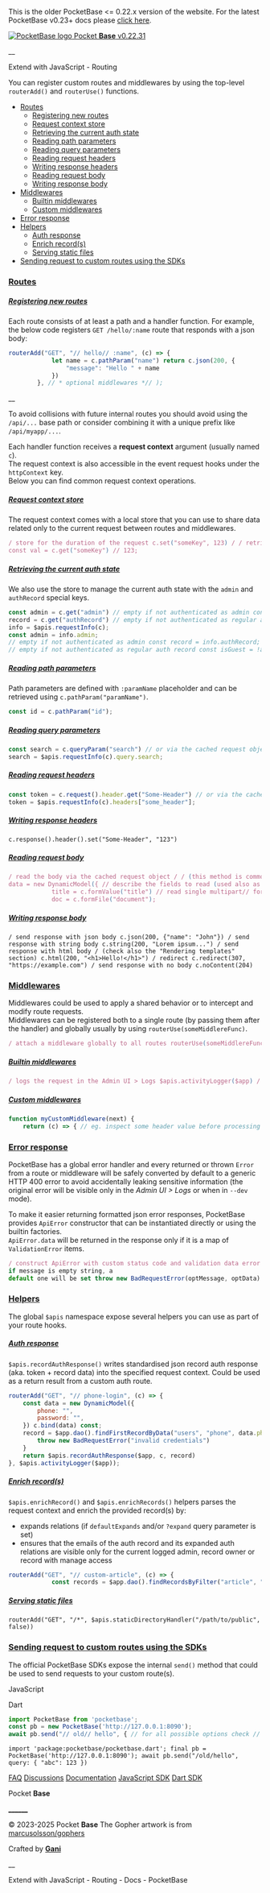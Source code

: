 This is the older PocketBase <= 0.22.x version of the website. For the latest PocketBase v0.23+ docs please [click here](https://pocketbase.io/). 

[![PocketBase logo](./js-routing_files/logo.svg) Pocket **Base** v0.22.31](https://pocketbase.io/old/)

__

Extend with JavaScript - Routing

You can register custom routes and middlewares by using the top-level `routerAdd()` and `routerUse()` functions.

  * [Routes](./js-routing.md#routes)
    * [Registering new routes](./js-routing.md#registering-new-routes)
    * [Request context store](./js-routing.md#request-context-store)
    * [Retrieving the current auth state](./js-routing.md#retrieving-the-current-auth-state)
    * [Reading path parameters](./js-routing.md#reading-path-parameters)
    * [Reading query parameters](./js-routing.md#reading-query-parameters)
    * [Reading request headers](./js-routing.md#reading-request-headers)
    * [Writing response headers](./js-routing.md#writing-response-headers)
    * [Reading request body](./js-routing.md#reading-request-body)
    * [Writing response body](./js-routing.md#writing-response-body)
  * [Middlewares](./js-routing.md#middlewares)
    * [Builtin middlewares](./js-routing.md#builtin-middlewares)
    * [Custom middlewares](./js-routing.md#custom-middlewares)
  * [Error response](./js-routing.md#error-response)
  * [Helpers](./js-routing.md#helpers)
    * [Auth response](./js-routing.md#auth-response)
    * [Enrich record(s)](./js-routing.md#enrich-records)
    * [Serving static files](./js-routing.md#serving-static-files)
  * [Sending request to custom routes using the SDKs](./js-routing.md#sending-request-to-custom-routes-using-the-sdks)

### [ Routes ](./js-routing.md#routes)

##### [ Registering new routes ](./js-routing.md#registering-new-routes)

Each route consists of at least a path and a handler function. For example, the below code registers `GET /hello/:name` route that responds with a json body:

```javascript
routerAdd("GET", "// hello// :name", (c) => {
            let name = c.pathParam("name") return c.json(200, {
                "message": "Hello " + name
            })
        }, // * optional middlewares *// );
```

__

To avoid collisions with future internal routes you should avoid using the `/api/...` base path or consider combining it with a unique prefix like `/api/myapp/...`.

Each handler function receives a **request context** argument (usually named `c`).   
The request context is also accessible in the event request hooks under the `httpContext` key.   
Below you can find common request context operations.

##### [ Request context store ](./js-routing.md#request-context-store)

The request context comes with a local store that you can use to share data related only to the current request between routes and middlewares.

```javascript
/ store for the duration of the request c.set("someKey", 123) / / retrieve later
const val = c.get("someKey") // 123;
```

##### [ Retrieving the current auth state ](./js-routing.md#retrieving-the-current-auth-state)

We also use the store to manage the current auth state with the `admin` and `authRecord` special keys.

```javascript
const admin = c.get("admin") // empty if not authenticated as admin const;
record = c.get("authRecord") // empty if not authenticated as regular auth record // alternatively, you can also read the auth state from the cached request info const;
info = $apis.requestInfo(c);
const admin = info.admin;
// empty if not authenticated as admin const record = info.authRecord;
// empty if not authenticated as regular auth record const isGuest = !admin && !record;
```

##### [ Reading path parameters ](./js-routing.md#reading-path-parameters)

Path parameters are defined with `:paramName` placeholder and can be retrieved using `c.pathParam("paramName")`.

```javascript
const id = c.pathParam("id");
```

##### [ Reading query parameters ](./js-routing.md#reading-query-parameters)

```javascript
const search = c.queryParam("search") // or via the cached request object const;
search = $apis.requestInfo(c).query.search;
```

##### [ Reading request headers ](./js-routing.md#reading-request-headers)

```javascript
const token = c.request().header.get("Some-Header") // or via the cached request object (the header value is always normalized) const;
token = $apis.requestInfo(c).headers["some_header"];
```

##### [ Writing response headers ](./js-routing.md#writing-response-headers)

```
c.response().header().set("Some-Header", "123")
```

##### [ Reading request body ](./js-routing.md#reading-request-body)

```javascript
/ read the body via the cached request object / / (this method is commonly used in hook handlers because it allows reading the body more than once) const data = $apis.requestInfo(c).data console.log(data.title) // read// scan the request body fields into a typed object // (note that a body cannot be read twice with "bind" because it is a stream) const;
data = new DynamicModel({ // describe the fields to read (used also as initial values) someTextField: "", someNumberField: 0, someBoolField: false, someArrayField: [], someObjectField: {}, // object props are accessible via .get(key) }) c.bind(data) console.log(data.sometextField) // read single multipart// form-data field const;
            title = c.formValue("title") // read single multipart// form-data file const;
            doc = c.formFile("document");
```

##### [ Writing response body ](./js-routing.md#writing-response-body)

```
/ send response with json body c.json(200, {"name": "John"}) / send response with string body c.string(200, "Lorem ipsum...") / send response with html body / (check also the "Rendering templates" section) c.html(200, "<h1>Hello!</h1>") / redirect c.redirect(307, "https://example.com") / send response with no body c.noContent(204)
```

### [ Middlewares ](./js-routing.md#middlewares)

Middlewares could be used to apply a shared behavior or to intercept and modify route requests.   
Middlewares can be registered both to a single route (by passing them after the handler) and globally usually by using `routerUse(someMiddlereFunc)`.

```javascript
/ attach a middleware globally to all routes routerUse(someMiddlereFunc) / / attach multiple middlewares to a single route // each route will execute their own middlewares + the global ones routerAdd("GET", "// hello", (c) => { return c.string(200, "Hello world!") }, $apis.activityLogger($app), $apis.requireAdminAuth())
```

##### [ Builtin middlewares ](./js-routing.md#builtin-middlewares)

```javascript
/ logs the request in the Admin UI > Logs $apis.activityLogger($app) / / requires the request client to be unauthenticated, aka.guest $apis.requireGuestOnly() // requires the request client to be authenticated as an auth record $apis.requireRecordAuth(optCollectionNames...) // require the request client to be authenticated as admin $apis.requireAdminAuth() // require the request client to be authenticated as admin OR auth record $apis.requireAdminOrRecordAuth(optCollectionNames...) // require the request client to be authenticated as admin OR auth record // that matches the ownerIdParam path parameter $apis.requireAdminOrOwnerAuth(ownerIdParam = "id") // compresses HTTP response using gzip $apis.gzip() // sets the maximum allowed size (in bytes) for a request body $apis.bodyLimit(bytes);
```

##### [ Custom middlewares ](./js-routing.md#custom-middlewares)

```javascript
function myCustomMiddleware(next) {
    return (c) => { // eg. inspect some header value before processing the request const header = c.request().header.get("Some-Header") if (!header) { // throw or return an error throw new BadRequestError("Invalid request") } return next(c) // proceed with the request chain } } routerUse(myCustomMiddleware);
```

### [ Error response ](./js-routing.md#error-response)

PocketBase has a global error handler and every returned or thrown `Error` from a route or middleware will be safely converted by default to a generic HTTP 400 error to avoid accidentally leaking sensitive information (the original error will be visible only in the _Admin UI > Logs_ or when in `--dev` mode).

To make it easier returning formatted json error responses, PocketBase provides `ApiError` constructor that can be instantiated directly or using the builtin factories.   
`ApiError.data` will be returned in the response only if it is a map of `ValidationError` items.

```javascript
/ construct ApiError with custom status code and validation data error throw new ApiError(500, "something went wrong", { "title": new ValidationError("invalid_title", "Invalid or missing title"), }) / /
if message is empty string, a
default one will be set throw new BadRequestError(optMessage, optData) // 400 ApiError throw new UnauthorizedError(optMessage, optData) // 401 ApiError throw new ForbiddenError(optMessage, optData) // 403 ApiError throw new NotFoundError(optMessage, optData) // 404 ApiError
```

### [ Helpers ](./js-routing.md#helpers)

The global `$apis` namespace expose several helpers you can use as part of your route hooks.

##### [ Auth response ](./js-routing.md#auth-response)

`$apis.recordAuthResponse()` writes standardised json record auth response (aka. token + record data) into the specified request context. Could be used as a return result from a custom auth route.

```javascript
routerAdd("GET", "// phone-login", (c) => {
    const data = new DynamicModel({
        phone: "",
        password: "",
    }) c.bind(data) const;
    record = $app.dao().findFirstRecordByData("users", "phone", data.phone) if (!record.validatePassword(data.password)) {
        throw new BadRequestError("invalid credentials")
    }
    return $apis.recordAuthResponse($app, c, record)
}, $apis.activityLogger($app));
```

##### [ Enrich record(s) ](./js-routing.md#enrich-records)

`$apis.enrichRecord()` and `$apis.enrichRecords()` helpers parses the request context and enrich the provided record(s) by:

  * expands relations (if `defaultExpands` and/or `?expand` query parameter is set)
  * ensures that the emails of the auth record and its expanded auth relations are visible only for the current logged admin, record owner or record with manage access

```javascript
routerAdd("GET", "// custom-article", (c) => {
            const records = $app.dao().findRecordsByFilter("article", "status = 'active'", '-created', 40) // enrich the records with the "categories" relation as default expand $apis.enrichRecords(c, $app.dao(), records, "categories") return c.json(200, records) }, $apis.activityLogger($app));
```

##### [ Serving static files ](./js-routing.md#serving-static-files)

```
routerAdd("GET", "/*", $apis.staticDirectoryHandler("/path/to/public", false))
```

### [ Sending request to custom routes using the SDKs ](./js-routing.md#sending-request-to-custom-routes-using-the-sdks)

The official PocketBase SDKs expose the internal `send()` method that could be used to send requests to your custom route(s).

JavaScript

Dart

```javascript
import PocketBase from 'pocketbase';
const pb = new PocketBase('http://127.0.0.1:8090');
await pb.send("// old// hello", { // for all possible options check // https://developer.mozilla.org// en-US// docs// Web// API// fetch#options query: { "abc": 123 }, });
```

```
import 'package:pocketbase/pocketbase.dart'; final pb = PocketBase('http://127.0.0.1:8090'); await pb.send("/old/hello", query: { "abc": 123 })
```

[FAQ](https://pocketbase.io/old/faq) [Discussions](https://github.com/pocketbase/pocketbase/discussions) [Documentation](https://pocketbase.io/old/docs) [JavaScript SDK](https://github.com/pocketbase/js-sdk) [Dart SDK](https://github.com/pocketbase/dart-sdk)

Pocket **Base**

[__](mailto:support@pocketbase.io)[__](https://twitter.com/pocketbase)[__](https://github.com/pocketbase/pocketbase)

© 2023-2025 Pocket **Base** The Gopher artwork is from [marcusolsson/gophers](https://github.com/marcusolsson/gophers)

Crafted by [**Gani**](https://gani.bg/)

__

Extend with JavaScript - Routing - Docs - PocketBase
